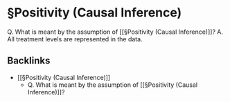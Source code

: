 # §Positivity (Causal Inference)
Q. What is meant by the assumption of [[§Positivity (Causal Inference)]]?
A. All treatment levels are represented in the data.

## Backlinks
* [[§Positivity (Causal Inference)]]
	* Q. What is meant by the assumption of [[§Positivity (Causal Inference)]]?

<!-- #service #p1 -->

<!-- {BearID:F743BDB0-0E3A-47BE-83AF-009B13CA7541-86616-000002FEE96D5C2C} -->

